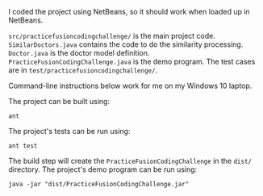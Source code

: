 I coded the project using NetBeans, so it should work when loaded up in NetBeans.

`src/practicefusioncodingchallenge/` is the main project code.  `SimilarDoctors.java` contains the code to do the similarity processing.  `Doctor.java` is the doctor model definition.  `PracticeFusionCodingChallenge.java` is the demo program.  The test cases are in `test/practicefusioncodingchallenge/`.

Command-line instructions below work for me on my Windows 10 laptop.

The project can be built using:

```
ant
```

The project's tests can be run using:

```
ant test
```

The build step will create the `PracticeFusionCodingChallenge` in the `dist/` directory. The project's demo program can be run using:

```
java -jar "dist/PracticeFusionCodingChallenge.jar"
```
